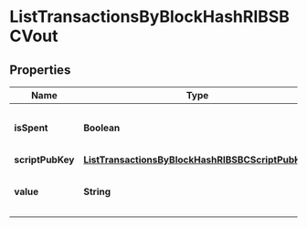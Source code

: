 

# ListTransactionsByBlockHashRIBSBCVout


## Properties

Name | Type | Description | Notes
------------ | ------------- | ------------- | -------------
**isSpent** | **Boolean** | Defines whether the output is spent or not. | 
**scriptPubKey** | [**ListTransactionsByBlockHashRIBSBCScriptPubKey**](ListTransactionsByBlockHashRIBSBCScriptPubKey.md) |  | 
**value** | **String** | Represents the sent/received amount. | 



